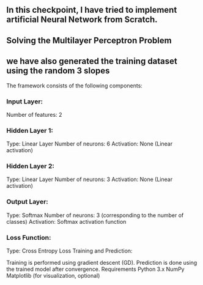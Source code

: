 ## In this checkpoint, I have tried to implement artificial Neural Network from Scratch.
## Solving the Multilayer Perceptron Problem
## we have also generated the training dataset using the random 3 slopes 
The framework consists of the following components:

### Input Layer:

Number of features: 2
### Hidden Layer 1:

Type: Linear Layer
Number of neurons: 6
Activation: None (Linear activation)
### Hidden Layer 2:

Type: Linear Layer
Number of neurons: 3
Activation: None (Linear activation)
### Output Layer:

Type: Softmax
Number of neurons: 3 (corresponding to the number of classes)
Activation: Softmax activation function
### Loss Function:

Type: Cross Entropy Loss
Training and Prediction:

Training is performed using gradient descent (GD).
Prediction is done using the trained model after convergence.
Requirements
Python 3.x
NumPy
Matplotlib (for visualization, optional)

